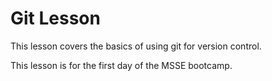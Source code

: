 # Git Lesson 

This lesson covers the basics of using git for version control. 

This lesson is for the first day of the MSSE bootcamp.